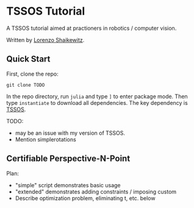 # TSSOS Tutorial
A TSSOS tutorial aimed at practioners in robotics / computer vision.

Written by [Lorenzo Shaikewitz](lorenzos@mit.edu).

## Quick Start
First, clone the repo:
```shell
git clone TODO
```

In the repo directory, run `julia` and type `]` to enter package mode. Then type `instantiate` to download all dependencies. The key dependency is [TSSOS](https://github.com/wangjie212/TSSOS).

TODO: 
- may be an issue with my version of TSSOS.
- Mention simplerotations

## Certifiable Perspective-N-Point
Plan:
- "simple" script demonstrates basic usage
- "extended" demonstrates adding constraints / imposing custom 
- Describe optimization problem, eliminating t, etc. below